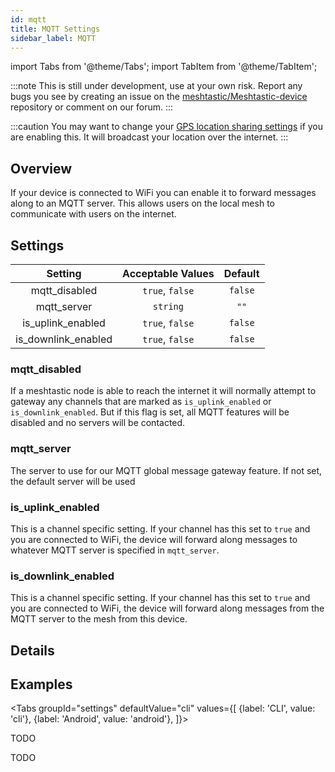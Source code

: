 ```yaml
---
id: mqtt
title: MQTT Settings
sidebar_label: MQTT
---
```

import Tabs from '@theme/Tabs';
import TabItem from '@theme/TabItem';

:::note
This is still under development, use at your own risk. Report any bugs you see by creating an issue on the [meshtastic/Meshtastic-device](https://github.com/meshtastic/Meshtastic-device) repository or comment on our forum.
:::

:::caution
You may want to change your [GPS location sharing settings](gps#location_share) if you are enabling this. It will broadcast your location over the internet.
:::

## Overview

If your device is connected to WiFi you can enable it to forward messages along to an MQTT server. This allows users on the local mesh to communicate with users on the internet.

## Settings

| Setting | Acceptable Values | Default |
| :-----: | :---------------: | :-----: |
| mqtt_disabled | `true`, `false` | `false` |
| mqtt_server | `string` | `""` |
| is_uplink_enabled | `true`, `false` | `false` |
| is_downlink_enabled | `true`, `false` | `false` |

### mqtt_disabled

If a meshtastic node is able to reach the internet it will normally attempt to gateway any channels that are marked as `is_uplink_enabled` or `is_downlink_enabled`. But if this flag is set, all MQTT features will be disabled and no servers will be contacted.

### mqtt_server

The server to use for our MQTT global message gateway feature. If not set, the default server will be used

### is_uplink_enabled

This is a channel specific setting. If your channel has this set to `true` and you are connected to WiFi, the device will forward along messages to whatever MQTT server is specified in `mqtt_server`.

### is_downlink_enabled

This is a channel specific setting. If your channel has this set to `true` and you are connected to WiFi, the device will forward along messages from the MQTT server to the mesh from this device.

## Details

<!--- TODO --->

## Examples

<Tabs
  groupId="settings"
  defaultValue="cli"
  values={[
    {label: 'CLI', value: 'cli'},
    {label: 'Android', value: 'android'},
  ]}>
  <TabItem value="cli">

  TODO

  </TabItem>
  <TabItem value="android">

  TODO

  </TabItem>
</Tabs>
